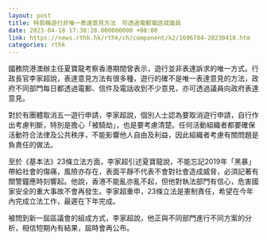 ```yaml
---
layout: post
title: 特首稱遊行非唯一表達意見方法　可透過電郵電話或議員
date: 2023-04-18 17:38:28.000000000 +08:00
link: https://news.rthk.hk/rthk/ch/component/k2/1696784-20230418.htm
categories: rthk
---
```


國務院港澳辦主任夏寶龍考察香港期間曾表示，遊行並非表達訴求的唯一方式。行政長官李家超說，表達意見方法有很多種，遊行的確不是唯一表達意見的方法，政府不同部門每日都透過電郵、信件及電話收到不少意見，亦可透過議員向政府表達意見。

對於有團體取消五一遊行申請，李家超說，個別人士認為要取消遊行申請，自行作出考慮判斷，特別是擔心「被騎劫」，也是要考慮清楚。任何活動組織者都要確保活動符合法律及公共秩序，不能影響他人自由及利益，因此組織者考慮有關問題是負責任的做法。

至於《基本法》23條立法方面，李家超引述夏寶龍說，不能忘記2019年「黑暴」帶給社會的傷痛，風險亦存在，表面平靜不代表不會對社會造成威脅，必須記著有關警鐘應時刻響起。他說，香港不能亂亦亂不起，但他對執法部門有信心，危害國家安全的重大事故不會再發生。李家超重申，23條立法是憲制責任，希望在今年內完成立法工作，最遲在下年完成。

被問到新一屆區議會的組成方式，李家超說，他正與不同部門進行不同方案的分析，相信短期內有結果，屆時會再公布。
